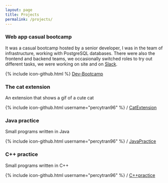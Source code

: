 ```yaml
---
layout: page
title: Projects
permalink: /projects/
---
```


### Web app casual bootcamp
It was a casual bootcamp hosted by a senior developer, I was in the team of infrastructure, working with PostgreSQL databases.
There were also the frontend and backend teams, we occasionally switched roles to try out different tasks, we were working on site and on [Slack](https://slack.com/).


{% include icon-github.html %} [Dev-Bootcamp](https://github.com/ntjandra/6Nought-Dev-Bootcamp)



### The cat extension
An extension that shows a gif of a cute cat

{% include icon-github.html username="percytran96" %} /
[CatExtension](https://github.com/percytran96/funChromeExtension)




### Java practice
Small programs written in Java

{% include icon-github.html username="percytran96" %} /
[JavaPractice](https://github.com/percytran96/Java-practice)



### C++ practice
Small programs written in C++

{% include icon-github.html username="percytran96" %} /
[C++practice](https://github.com/percytran96/C-practice)
